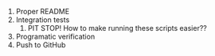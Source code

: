 1. Proper README
2. Integration tests
    1. PIT STOP! How to make running these scripts easier??
3. Programatic verification
4. Push to GitHub
